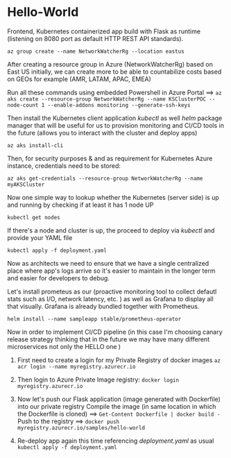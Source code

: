 # Hello-World
Frontend, Kubernetes containerized app build with Flask as runtime (listening on 8080 port as default HTTP REST API standards). 


``az group create --name NetworkWatcherRg --location eastus``

After creating a resource group in Azure (NetworkWatcherRg)  based on East US initially, we can create more to be able to countabilize costs based on GEOs for example (AMR, LATAM, APAC, EMEA)

Run all these commands using embedded Powershell in Azure Portal  ==> ``az aks create --resource-group NetworkWatcherRg --name KSClusterPOC --node-count 1 --enable-addons monitoring --generate-ssh-keys``

Then install the Kubernetes client application *kubectl* as well *helm* package manager that will be useful for us to provision monitoring and CI/CD tools in the future (allows you to interact with the cluster and deploy apps)

``az aks install-cli``


Then, for security purposes & and as requirement for Kubernetes Azure instance, credentials need to be stored:

``az aks get-credentials --resource-group NetworkWatcherRg --name myAKSCluster``

Now one simple way to lookup whether the Kubernetes (server side) is up and running by checking if at least it has 1 node UP

``kubectl get nodes``

If there's a node and cluster is up, the proceed to deploy via *kubectl* and provide your YAML file

``kubectl apply -f deployment.yaml``

Now as architects we need to ensure that we have a single centralized place where app's logs arrive so it's easier to maintain in the longer term and easier for developers to debug.

Let's install prometeus as our (proactive monitoring tool to collect defautl stats such as I/O, network latency, etc. ) as well as Grafana to display all that visually. Grafana is already bundled together with Prometheus.

``helm install --name sampleapp stable/prometheus-operator``

Now in order to implement CI/CD pipeline (in this case I'm choosing canary release strategy thinking that in the future we may have many  different microservices not only the HELLO one )


1) First need to create a login for my Private Registry of docker images
    ``az acr login --name myregistry.azurecr.io``


2) Then login to Azure Private Image registry:
    ``docker login myregistry.azurecr.io ``

3) Now let's push our Flask application (image generated with Dockerfile) into our private registry
    Compile the image  (in same location in which the Dockerfile is cloned)  ==> ``Get-Content Dockerfile | docker build -``
    Push to the registry ==> ``docker push myregistry.azurecr.io/samples/hello-world``

4) Re-deploy app again this time referencing *deployment.yaml* as usual
    ``kubectl apply -f deployment.yaml``
